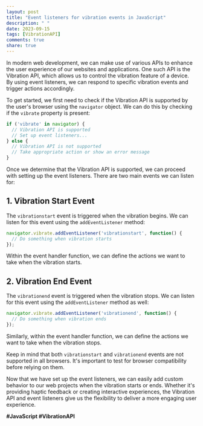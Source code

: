 ```yaml
---
layout: post
title: "Event listeners for vibration events in JavaScript"
description: " "
date: 2023-09-15
tags: [VibrationAPI]
comments: true
share: true
---
```


In modern web development, we can make use of various APIs to enhance the user experience of our websites and applications. One such API is the Vibration API, which allows us to control the vibration feature of a device. By using event listeners, we can respond to specific vibration events and trigger actions accordingly.

To get started, we first need to check if the Vibration API is supported by the user's browser using the `navigator` object. We can do this by checking if the `vibrate` property is present:

```javascript
if ('vibrate' in navigator) {
  // Vibration API is supported
  // Set up event listeners...
} else {
  // Vibration API is not supported
  // Take appropriate action or show an error message
}
```

Once we determine that the Vibration API is supported, we can proceed with setting up the event listeners. There are two main events we can listen for:

## 1. Vibration Start Event

The `vibrationstart` event is triggered when the vibration begins. We can listen for this event using the `addEventListener` method:

```javascript
navigator.vibrate.addEventListener('vibrationstart', function() {
  // Do something when vibration starts
});
```

Within the event handler function, we can define the actions we want to take when the vibration starts.

## 2. Vibration End Event

The `vibrationend` event is triggered when the vibration stops. We can listen for this event using the `addEventListener` method as well:

```javascript
navigator.vibrate.addEventListener('vibrationend', function() {
  // Do something when vibration ends
});
```

Similarly, within the event handler function, we can define the actions we want to take when the vibration stops.

Keep in mind that both `vibrationstart` and `vibrationend` events are not supported in all browsers. It's important to test for browser compatibility before relying on them.

Now that we have set up the event listeners, we can easily add custom behavior to our web projects when the vibration starts or ends. Whether it's providing haptic feedback or creating interactive experiences, the Vibration API and event listeners give us the flexibility to deliver a more engaging user experience.

**#JavaScript #VibrationAPI**